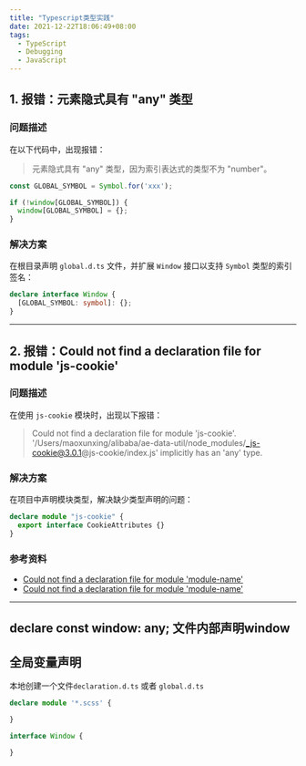 ```yaml
---
title: "Typescript类型实践"
date: 2021-12-22T18:06:49+08:00
tags:
  - TypeScript
  - Debugging
  - JavaScript
---
```


## **1. 报错：元素隐式具有 "any" 类型**

### **问题描述**

在以下代码中，出现报错：
> 元素隐式具有 "any" 类型，因为索引表达式的类型不为 "number"。

```ts
const GLOBAL_SYMBOL = Symbol.for('xxx');

if (!window[GLOBAL_SYMBOL]) {
  window[GLOBAL_SYMBOL] = {};
}
```

### **解决方案**

在根目录声明 `global.d.ts` 文件，并扩展 `Window` 接口以支持 `Symbol` 类型的索引签名：

```ts
declare interface Window {
  [GLOBAL_SYMBOL: symbol]: {};
}
```

---

## **2. 报错：Could not find a declaration file for module 'js-cookie'**

### **问题描述**

在使用 `js-cookie` 模块时，出现以下报错：
> Could not find a declaration file for module 'js-cookie'. '/Users/maoxunxing/alibaba/ae-data-util/node_modules/_js-cookie@3.0.1@js-cookie/index.js' implicitly has an 'any' type.

### **解决方案**

在项目中声明模块类型，解决缺少类型声明的问题：

```ts
declare module "js-cookie" {
  export interface CookieAttributes {}
}
```

### **参考资料**

- [Could not find a declaration file for module 'module-name'](https://stackoverflow.com/questions/41292559/could-not-find-a-declaration-file-for-module-module-name-path-to-module-nam)
- [Could not find a declaration file for module 'module-name'](https://stackoverflow.com/questions/41292559/could-not-find-a-declaration-file-for-module-module-name-path-to-module-nam)

---

## declare const window: any; 文件内部声明window

## 全局变量声明

本地创建一个文件`declaration.d.ts` 或者 `global.d.ts`

```ts
declare module '*.scss' {

}

interface Window {

}

```